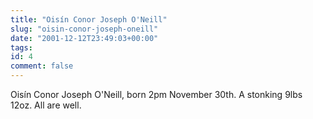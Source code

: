 ```yaml
---
title: "Oisín Conor Joseph O'Neill"
slug: "oisin-conor-joseph-oneill"
date: "2001-12-12T23:49:03+00:00"
tags:
id: 4
comment: false
---
```


Oisín Conor Joseph O'Neill, born 2pm November 30th. A stonking 9lbs 12oz. All are well.

